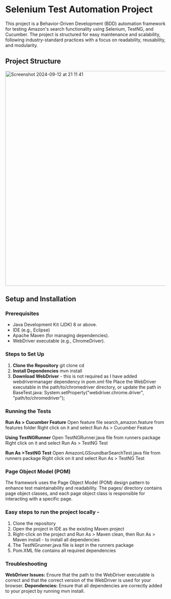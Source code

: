 # Selenium Test Automation Project
This project is a Behavior-Driven Development (BDD) automation framework for testing Amazon's search functionality using Selenium, TestNG, and Cucumber. 
The project is structured for easy maintenance and scalability, following industry-standard practices with a focus on readability, reusability, and modularity.

## Project Structure
<img width="673" alt="Screenshot 2024-09-12 at 21 11 41" src="https://github.com/user-attachments/assets/26d4df85-bc58-4c98-9d62-41317478e80b">

## Setup and Installation

### Prerequisites

- Java Development Kit (JDK) 8 or above.
- IDE (e.g., Eclipse)
- Apache Maven (for managing dependencies).
- WebDriver executable (e.g., ChromeDriver).

### Steps to Set Up

1. **Clone the Repository**
   git clone <repository-url>
   cd <repository-directory>
2. **Install Dependencies**
   mvn install
4. **Download WebDriver** - this is not required as I have added webdrivermanager dependency in pom.xml file
   Place the WebDriver executable in the path/to/chromedriver directory, or update the path in BaseTest.java:
   System.setProperty("webdriver.chrome.driver", "path/to/chromedriver");

### Running the Tests
**Run As > Cucumber Feature**
Open feature file search_amazon.feature from features folder
Right click on it and select Run As > Cucumber Feature

**Using TestNGRunner**
Open TestNGRunner.java file from runners package
Right click on it and select Run As > TestNG Test

**Run As >TestNG Test**
Open AmazonLGSoundbarSearchTest.java file from runners package
Right click on it and select Run As > TestNG Test

### Page Object Model (POM)
The framework uses the Page Object Model (POM) design pattern to enhance test maintainability and readability. The pages/ directory contains page object classes, and each page object class is responsible for interacting with a specific page.

### Easy steps to run the project locally - 
1. Clone the repository
2. Open the project in IDE as the existing Maven project
3. Right-click on the project and Run As > Maven clean, then Run As > Maven install - to install all dependencies
5. The TestNGrunner.java file is kept in the runners package
6. Pom.XML file contains all required dependencies 

### Troubleshooting
**WebDriver Issues:** Ensure that the path to the WebDriver executable is correct and that the correct version of the WebDriver is used for your browser.
**Dependencies:** Ensure that all dependencies are correctly added to your project by running mvn install.




